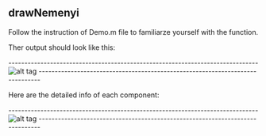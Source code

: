 ## drawNemenyi

Follow the instruction of Demo.m file to familiarze yourself with the function.

Ther output should look like this:

*------------------------------------------------------------------------------*
![alt tag](https://raw.github.com/sepehrband/drawNemenyi/master/NemenyiResults_1.tif)
*------------------------------------------------------------------------------*

Here are the detailed info of each component:

*------------------------------------------------------------------------------*
![alt tag](https://raw.github.com/sepehrband/drawNemenyi/master/NemenyiResults_2.tif)
*------------------------------------------------------------------------------*
